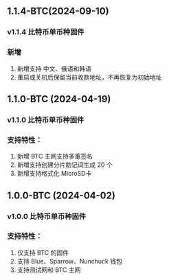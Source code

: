 ## 1.1.4-BTC(2024-09-10)

### v1.1.4 比特币单币种固件

### 新增

1. 新增支持 中文、俄语和韩语
2. 重启或关机后保留当前收款地址，不再恢复为初始地址





## 1.1.0-BTC (2024-04-19)

### v1.1.0 比特币单币种固件

### 支持特性：
1. 新增 BTC 主网支持多重签名
2. 新增支持创建分片助记词生成 20 个
3. 新增支持格式化 MicroSD卡


## 1.0.0-BTC (2024-04-02)

### v1.0.0 比特币单币种固件

### 支持特性：
1. 仅支持 BTC 的固件
2. 支持 Blue、Sparrow、Nunchuck 钱包
3. 支持测试网和 BTC 主网